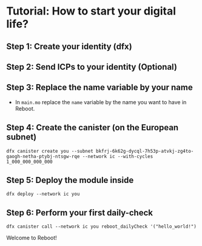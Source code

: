# Tutorial: How to start your digital life?

## Step 1: Create your identity (dfx)

## Step 2: Send ICPs to your identity (Optional)

## Step 3: Replace the name variable by your name

- In `main.mo` replace the `name` variable by the name you want to have in Reboot.

## Step 4: Create the canister (on the European subnet)

`dfx canister create you --subnet bkfrj-6k62g-dycql-7h53p-atvkj-zg4to-gaogh-netha-ptybj-ntsgw-rqe --network ic --with-cycles 1_000_000_000_000`

## Step 5: Deploy the module inside

`dfx deploy --network ic you`

## Step 6: Perform your first daily-check

`dfx canister call --network ic you reboot_dailyCheck '("hello_world!")`

Welcome to Reboot!
